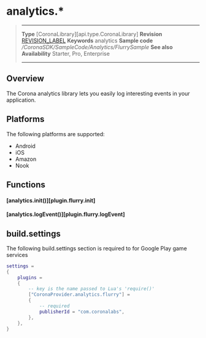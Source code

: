 # analytics.*

> --------------------- ------------------------------------------------------------------------------------------
> __Type__              [CoronaLibrary][api.type.CoronaLibrary]
> __Revision__          [REVISION_LABEL](REVISION_URL)
> __Keywords__          analytics
> __Sample code__       */CoronaSDK/SampleCode/Analytics/FlurrySample*
> __See also__
> __Availability__      Starter, Pro, Enterprise          
> --------------------- ------------------------------------------------------------------------------------------

## Overview

The Corona analytics library lets you easily log interesting events in your application.

## Platforms

The following platforms are supported:

* Android
* iOS
* Amazon
* Nook

## Functions

#### [analytics.init()][plugin.flurry.init]

#### [analytics.logEvent()][plugin.flurry.logEvent]

## build.settings

The following build.settings section is required to for Google Play game services

``````lua
settings =
{
	plugins =
	{
		-- key is the name passed to Lua's 'require()'
		["CoronaProvider.analytics.flurry"] =
		{
			-- required
			publisherId = "com.coronalabs",
		},
	},
}
``````